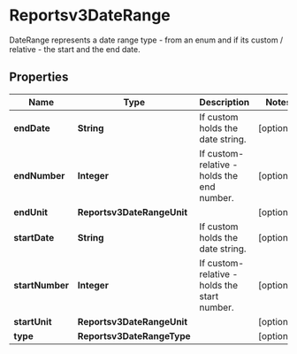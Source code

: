 

# Reportsv3DateRange

DateRange represents a date range type - from an enum and if its custom / relative - the start and the end date.

## Properties

| Name | Type | Description | Notes |
|------------ | ------------- | ------------- | -------------|
|**endDate** | **String** | If custom holds the date string. |  [optional] |
|**endNumber** | **Integer** | If custom-relative -  holds the end number. |  [optional] |
|**endUnit** | **Reportsv3DateRangeUnit** |  |  [optional] |
|**startDate** | **String** | If custom holds the date string. |  [optional] |
|**startNumber** | **Integer** | If custom-relative -  holds the start number. |  [optional] |
|**startUnit** | **Reportsv3DateRangeUnit** |  |  [optional] |
|**type** | **Reportsv3DateRangeType** |  |  [optional] |



